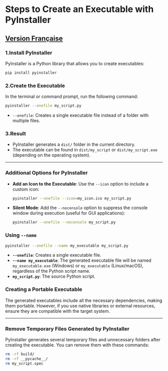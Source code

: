 
# Steps to Create an Executable with PyInstaller
## [Version Française](./README.md)

###  **1.Install PyInstaller**  
   PyInstaller is a Python library that allows you to create executables:

   ```bash
   pip install pyinstaller
   ```

###  **2.Create the Executable**  
   In the terminal or command prompt, run the following command:

   ```bash
   pyinstaller --onefile my_script.py
   ```

   - `--onefile`: Creates a single executable file instead of a folder with multiple files.

###  **3.Result**  
   - PyInstaller generates a `dist/` folder in the current directory.
   - The executable can be found in `dist/my_script` or `dist/my_script.exe` (depending on the operating system).

---

### Additional Options for PyInstaller

- **Add an Icon to the Executable**: Use the `--icon` option to include a custom icon:
  ```bash
  pyinstaller --onefile --icon=my_icon.ico my_script.py
  ```

- **Silent Mode**: Add the `--noconsole` option to suppress the console window during execution (useful for GUI applications):
  ```bash
  pyinstaller --onefile --noconsole my_script.py
  ```

### Using `--name`

```bash
pyinstaller --onefile --name my_executable my_script.py
```

- **`--onefile`**: Creates a single executable file.
- **`--name my_executable`**: The generated executable file will be named `my_executable.exe` (Windows) or `my_executable` (Linux/macOS), regardless of the Python script name.
- **`my_script.py`**: The source Python script.

### Creating a Portable Executable

The generated executables include all the necessary dependencies, making them portable. However, if you use native libraries or external resources, ensure they are compatible with the target system.

---

### Remove Temporary Files Generated by PyInstaller

PyInstaller generates several temporary files and unnecessary folders after creating the executable. You can remove them with these commands:

```bash
rm -rf build/
rm -rf __pycache__/
rm my_script.spec
```

